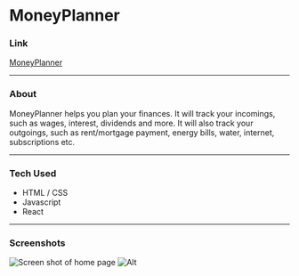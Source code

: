 # MoneyPlanner
 ### Link
 
 [MoneyPlanner](https://mnyplnr.netlify.app "MoneyPlanner")

 ---

 ### About 

MoneyPlanner helps you plan your finances. 
It will track your incomings, such as wages, interest, dividends and more. 
It will also track your outgoings, such as rent/mortgage payment, energy 
bills, water, internet, subscriptions etc. 

--- 
### Tech Used
* HTML / CSS
* Javascript
* React

___

### Screenshots

![Screen shot of home page](./Assets/FireShot%20Capture%20012%20-%20React%20App%20-%20mnyplnr.netlify.app.png)
![Alt]()

